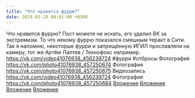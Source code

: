 ```yaml
---
title: "Что нравится фуррю?"
date: 2024-03-28 06:01:00 +0300
---
```


Что нравится фуррю?
Пост можете не искать, его удалил ВК за экстремизм. То что некому фуррю показался смешным теракт в Сити. Так я напомню, некоторые фурри и запрещённую ИГИЛ прославляли на камеру, тот же Артём Лаптев / Технофокс например.
<a class="vk-attach" href="https://vk.com/video41076938_456239724">https://vk.com/video41076938_456239724</a>
#фурри #отбросы
Фотография
<a class="vk-attach" href="https://vk.com/photo41076938_457250674">https://vk.com/photo41076938_457250674</a>
Фотография
<a class="vk-attach" href="https://vk.com/photo41076938_457250675">https://vk.com/photo41076938_457250675</a>
Видеозапись
<a class="vk-attach" href="https://vk.com/video41076938_456239724">https://vk.com/video41076938_456239724</a>
Фотография
<a class="vk-attach" href="https://vk.com/photo41076938_457250684">https://vk.com/photo41076938_457250684</a>
<a class="vk-attach" href="https://vk.com/photo41076938_457250674">Вложение</a>
<a class="vk-attach" href="https://vk.com/photo41076938_457250675">Вложение</a>
<a class="vk-attach" href="https://vk.com/video41076938_456239724">Вложение</a>
<a class="vk-attach" href="https://vk.com/photo41076938_457250684">Вложение</a>
